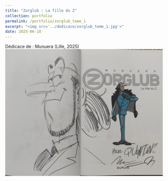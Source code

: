 ```yaml
---
title: "Zorglub : La fille du Z"
collection: portfolio
permalink: /portfolio/zorglub_tome_1
excerpt: "<img src='../dedicace/zorglub_tome_1.jpg'>"
date: 2025-06-18
---
```


Dédicace de : Munuera (Lille, 2025)
<img src='../dedicace/zorglub_tome_1.jpg'>